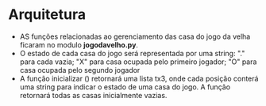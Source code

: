 # Arquitetura

* AS funções relacionadas ao gerenciamento das casa do jogo da velha ficaram no modulo  **jogodavelho.py**.
* O estado de cada casa do jogo será representada por uma string: "." para cada vazia; "X" para casa ocupada pelo primeiro jogador; "O" para casa ocupada pelo segundo jogador
* A função inicializar () retornará uma lista tx3, onde cada posição conterá uma string para indicar o estado de uma casa do jogo. A função retornará todas as casas inicialmente vazias.